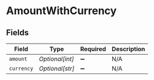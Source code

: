 # AmountWithCurrency


## Fields

| Field              | Type               | Required           | Description        |
| ------------------ | ------------------ | ------------------ | ------------------ |
| `amount`           | *Optional[int]*    | :heavy_minus_sign: | N/A                |
| `currency`         | *Optional[str]*    | :heavy_minus_sign: | N/A                |